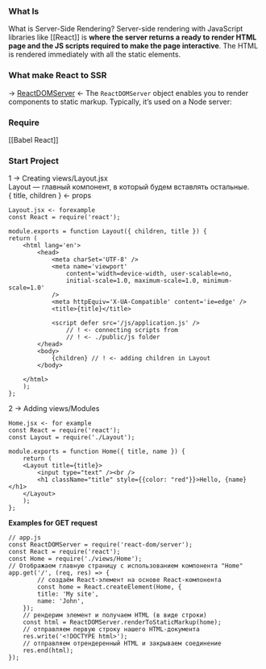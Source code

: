 ### What Is 
What is Server-Side Rendering? Server-side rendering with JavaScript libraries like [[React]] is **where the server returns a ready to render HTML page and the JS scripts required to make the page interactive**. The HTML is rendered immediately with all the static elements.

### What make React to SSR
-> [ReactDOMServer](https://ru.reactjs.org/docs/react-dom-server.html) <- The `ReactDOMServer` object enables you to render components to static markup. Typically, it’s used on a Node server:

### Require
[[Babel React]]

### Start Project
1 -> Creating views/Layout.jsx<br>
Layout — главный компонент, в который будем вставлять остальные.<br>
{ title, children } <- props
```
Layout.jsx <- forexample
const React = require('react');

module.exports = function Layout({ children, title }) {
return (
	<html lang='en'>
		<head>
			<meta charSet='UTF-8' />
			<meta name='viewport'
				content='width=device-width, user-scalable=no, 
				initial-scale=1.0, maximum-scale=1.0, minimum-scale=1.0'
			/>
			<meta httpEquiv='X-UA-Compatible' content='ie=edge' />
			<title>{title}</title>
		
			<script defer src='/js/application.js' /> 
				// ! <- connecting scripts from
			    // ! <- ./public/js folder
		</head>
		<body>
			{children} // ! <- adding children in Layout
		</body>

	</html>
	);
};
```

2 -> Adding views/Modules<br>
```
Home.jsx <- for example
const React = require('react');
const Layout = require('./Layout');

module.exports = function Home({ title, name }) {
	return (
	<Layout title={title}>
		<input type="text" /><br />
		<h1 className="title" style={{color: "red"}}>Hello, {name}</h1>
	</Layout>
	);
};

```

**Examples for GET request**
```
// app.js
const ReactDOMServer = require('react-dom/server');
const React = require('react');
const Home = require('./views/Home');
// Отображаем главную страницу с использованием компонента "Home"
app.get('/', (req, res) => {
		// создаём React-элемент на основе React-компонента
		const home = React.createElement(Home, {
		title: 'My site',
		name: 'John',
	});
	// рендерим элемент и получаем HTML (в виде строки)
	const html = ReactDOMServer.renderToStaticMarkup(home);
	// отправляем первую строку нашего HTML-документа
	res.write('<!DOCTYPE html>');
	// отправляем отрендеренный HTML и закрываем соединение
	res.end(html);
});
```